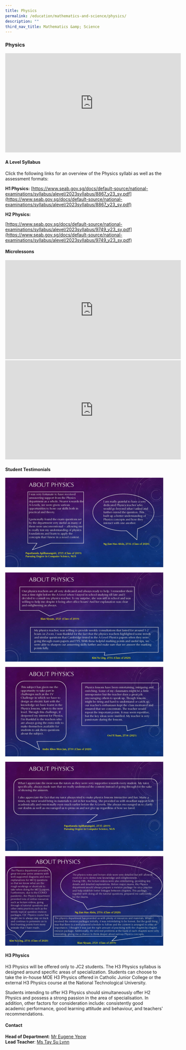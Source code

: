 ```yaml
---
title: Physics
permalink: /education/mathematics-and-science/physics/
description: ""
third_nav_title: Mathematics &amp; Science
---
```

### **Physics**

<iframe allowfullscreen="" allow="accelerometer; autoplay; clipboard-write; encrypted-media; gyroscope; picture-in-picture; web-share" frameborder="0" title="YouTube video player" src="https://www.youtube.com/embed/sWhEEqVMYkI" height="315" width="560"></iframe>

#### **A Level Syllabus**
Click the following links for an overview of the Physics syllabi as well as the assessment formats:

**H1 Physics:**
[https://www.seab.gov.sg/docs/default-source/national-examinations/syllabus/alevel/2023syllabus/8867_y23_sy.pdf](https://www.seab.gov.sg/docs/default-source/national-examinations/syllabus/alevel/2023syllabus/8867_y23_sy.pdf)

**H2 Physics:**

[https://www.seab.gov.sg/docs/default-source/national-examinations/syllabus/alevel/2023syllabus/9749_y23_sy.pdf](https://www.seab.gov.sg/docs/default-source/national-examinations/syllabus/alevel/2023syllabus/9749_y23_sy.pdf)  


#### **Microlessons**

<iframe allowfullscreen="" allow="accelerometer; autoplay; clipboard-write; encrypted-media; gyroscope; picture-in-picture; web-share" frameborder="0" title="YouTube video player" src="https://www.youtube.com/embed/Q_e3HWjCR-M" height="315" width="560"></iframe>

<iframe allowfullscreen="" allow="accelerometer; autoplay; clipboard-write; encrypted-media; gyroscope; picture-in-picture; web-share" frameborder="0" title="YouTube video player" src="https://www.youtube.com/embed/0hnsx-4mHgM" height="315" width="560"></iframe>

#### **Student Testimonials**
![](/images/Science/Physics/students_testimonial1.jpg)

![](/images/Science/Physics/students_testimonial2.jpg)

![](/images/Science/Physics/students_testimonial3.jpg)

![](/images/Science/Physics/students_testimonial4.jpg)

![](/images/Science/Physics/students_testimonial5.jpg)


#### **H3 Physics**

H3 Physics will be offered only to JC2 students. The H3 Physics syllabus is designed around specific areas of specialization. Students can choose to take the in-house MOE H3 Physics offered in Catholic Junior College or the external H3 Physics course at the National Technological University.

Students intending to offer H3 Physics should simultaneously offer H2 Physics and possess a strong passion in the area of specialisation. In addition, other factors for consideration include: consistently good academic performance, good learning attitude and behaviour, and teachers' recommendations.

#### **Contact**
**Head of Department**:  [Mr Eugene Yeow](mailto:yeow_eugene_pancratius@moe.edu.sg)  
**Lead Teacher**:  [Ms Tay Su Lynn](mailto:tay_su_lynn@moe.edu.sg)